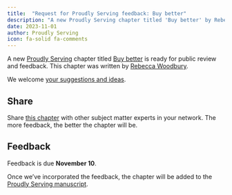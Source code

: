 ```yaml
---
title:  "Request for Proudly Serving feedback: Buy better"
description: "A new Proudly Serving chapter titled 'Buy better' by Rebecca Woodbury is ready for public review and feedback."
date: 2023-11-01
author: Proudly Serving
icon: fa-solid fa-comments
---
```


A new [Proudly Serving](/) chapter titled [Buy better](/contents/buy-better) is ready for public review and feedback. This chapter was written by [Rebecca Woodbury](/people/rebecca-woodbury).

We welcome [your suggestions and ideas](/contents/buy-better).

## Share

Share [this chapter](/contents/buy-better) with other subject matter experts in your network. The more feedback, the better the chapter will be.

## Feedback

Feedback is due **November 10**.

Once we’ve incorporated the feedback, the chapter will be added to the [Proudly Serving manuscript](/manuscript/).
